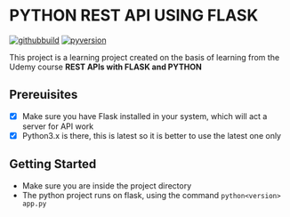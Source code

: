 # PYTHON REST API USING FLASK

[![githubbuild](https://img.shields.io/appveyor/build/gruntjs/grunt)](https://img.shields.io/appveyor/build/gruntjs/grunt)
[![pyversion](https://img.shields.io/pypi/pyversions/flask)](https://img.shields.io/pypi/pyversions/flask)

This project is a learning project created on the basis of learning from the Udemy course **REST APIs with FLASK and PYTHON**

## Prereuisites

- [X] Make sure you have Flask installed in your system, which will act a server for API work
- [X] Python3.x is there, this is latest so it is better to use the latest one only

## Getting Started

- Make sure you are inside the project directory
- The python project runs on flask, using the command `python<version> app.py`
